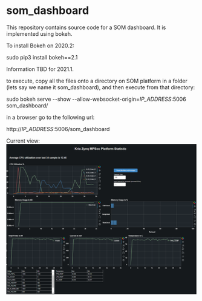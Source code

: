 # som_dashboard
This repository contains source code for a SOM dashboard. It is implemented using bokeh.

To install Bokeh on 2020.2: 

  sudo pip3 install bokeh==2.1

Information TBD for 2021.1.


to execute, copy all the files onto a directory on SOM platform in a folder (lets say we name it som_dashboard), and then execute from that directory:

  sudo bokeh serve --show --allow-websocket-origin=*IP_ADDRESS*:5006 som_dashboard/

in a browser go to the following url:

  http://*IP_ADDRESS*:5006/som_dashboard


Current view:
![Alt text](screenshot.PNG?raw=true "Title")

